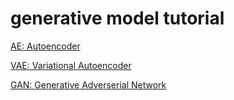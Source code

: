 # generative model tutorial

[AE: Autoencoder](https://github.com/oneoftwo/generative_model_tutorial/blob/main/AE_MNIST.ipynb)

[VAE: Variational Autoencoder](https://github.com/oneoftwo/generative_model_tutorial/blob/main/VAE_MNIST.ipynb)

[GAN: Generative Adverserial Network](https://github.com/oneoftwo/generative_model_tutorial/blob/main/GAN_MNIST.ipynb)
